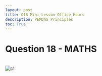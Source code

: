 ```yaml
---
layout: post
title: Q18 Mini-Lesson Office Hours
description: PEMDAS Principles 
toc: True
---
```


# Question 18 - MATHS
<br>
<img src="{{ site.baseurl }}/images/minilesson123.png" alt="c1">
<br>



